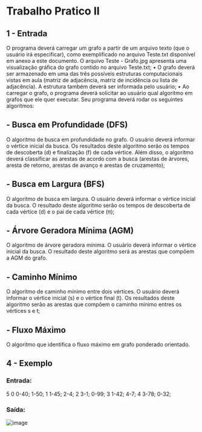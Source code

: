 # Trabalho Pratico II

## 1 - Entrada
O programa deverá carregar um grafo a partir de um arquivo texto (que o usuário
irá especificar), como exemplificado no arquivo Teste.txt disponível em anexo a este
documento. O arquivo Teste - Grafo.jpg apresenta uma visualização gráfica do grafo
contido no arquivo Teste.txt;
• O grafo deverá ser armazenado em uma das três possíveis estruturas
computacionais vistas em aula (matriz de adjacência, matriz de incidência ou lista
de adjacência). A estrutura também deverá ser informada pelo usuário;
• Ao carregar o grafo, o programa deverá solicitar ao usuário qual algoritmo em
grafos que ele quer executar. Seu programa deverá rodar os seguintes algoritmos:

## - Busca em Profundidade (DFS)
O algoritmo de busca em profundidade no grafo. O usuário deverá informar o vértice inicial da busca. 
Os resultados deste algoritmo serão os tempos de descoberta (d) e finalização (f) de cada
vértice. Além disso, o algoritmo deverá classificar as arestas de acordo com a
busca (arestas de árvores, aresta de retorno, arestas de avanço e arestas de
cruzamento);


## - Busca em Largura (BFS)
O algoritmo de busca em largura. O usuário deverá
informar o vértice inicial da busca. O resultado deste algoritmo serão os
tempos de descoberta de cada vértice (d) e o pai de cada vértice (π);

## - Árvore Geradora Mínima (AGM)
O algoritmo de árvore geradora mínima. O
usuário deverá informar o vértice inicial da busca. O resultado deste
algoritmo será as arestas que compõem a AGM do grafo.

## - Caminho Mínimo
O algoritmo de caminho mínimo entre dois vértices. O
usuário deverá informar o vértice inicial (s) e o vértice final (t). Os resultados
deste algoritmo serão as arestas que compõem o caminho mínimo entres os
vértices s e t;

## - Fluxo Máximo
O algoritmo que identifica o fluxo máximo em grafo ponderado
orientado.

## 4 - Exemplo
### Entrada:
5
0 0-40; 1-50;
1 1-45; 2-4;
2 3-1; 0-99;
3 1-42; 4-7;
4 3-78; 0-32;


### Saída:

![image](https://github.com/pedrogalhardi/Projeto_Analise_Algoritmo/assets/61712871/a29924dc-6f63-45a4-9460-9fbe67668a53)
